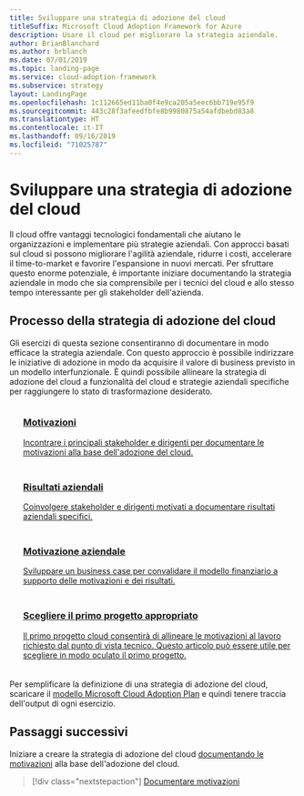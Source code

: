 ```yaml
---
title: Sviluppare una strategia di adozione del cloud
titleSuffix: Microsoft Cloud Adoption Framework for Azure
description: Usare il cloud per migliorare la strategia aziendale.
author: BrianBlanchard
ms.author: brblanch
ms.date: 07/01/2019
ms.topic: landing-page
ms.service: cloud-adoption-framework
ms.subservice: strategy
layout: LandingPage
ms.openlocfilehash: 1c112665ed11ba0f4e9ca205a5eec6bb719e95f9
ms.sourcegitcommit: 443c28f3afeedfbfe8b9980875a54afdbebd83a8
ms.translationtype: HT
ms.contentlocale: it-IT
ms.lasthandoff: 09/16/2019
ms.locfileid: "71025787"
---
```

<!-- markdownlint-disable MD026 -->

# <a name="develop-a-cloud-adoption-strategy"></a>Sviluppare una strategia di adozione del cloud

Il cloud offre vantaggi tecnologici fondamentali che aiutano le organizzazioni e implementare più strategie aziendali. Con approcci basati sul cloud si possono migliorare l'agilità aziendale, ridurre i costi, accelerare il time-to-market e favorire l'espansione in nuovi mercati. Per sfruttare questo enorme potenziale, è importante iniziare documentando la strategia aziendale in modo che sia comprensibile per i tecnici del cloud e allo stesso tempo interessante per gli stakeholder dell'azienda.

## <a name="cloud-adoption-strategy-process"></a>Processo della strategia di adozione del cloud

Gli esercizi di questa sezione consentiranno di documentare in modo efficace la strategia aziendale. Con questo approccio è possibile indirizzare le iniziative di adozione in modo da acquisire il valore di business previsto in un modello interfunzionale. È quindi possibile allineare la strategia di adozione del cloud a funzionalità del cloud e strategie aziendali specifiche per raggiungere lo stato di trasformazione desiderato.

<!--markdownlint-disable MD033 -->

<ul class="panelContent cardsF">
    <li style="display: flex; flex-direction: column;">
        <a href="./motivations.md">
            <div class="cardSize">
                <div class="cardPadding" style="padding-bottom:10px;">
                    <div class="card" style="padding-bottom:10px;">
                        <div class="cardImageOuter">
                            <div class="cardImage">
                                <img alt="" src="../_images/icons/1.png" data-linktype="external">
                            </div>
                        </div>
                        <div class="cardText" style="padding-left:0px;">
                            <h3>Motivazioni</h3>
Incontrare i principali stakeholder e dirigenti per documentare le motivazioni alla base dell'adozione del cloud.
                        </div>
                    </div>
                </div>
            </div>
        </a>
    </li>
    <li style="display: flex; flex-direction: column;">
        <a href="./business-outcomes/index.md">
            <div class="cardSize">
                <div class="cardPadding" style="padding-bottom:10px;">
                    <div class="card" style="padding-bottom:10px;">
                        <div class="cardImageOuter">
                            <div class="cardImage">
                                <img alt="" src="../_images/icons/2.png" data-linktype="external">
                            </div>
                        </div>
                        <div class="cardText" style="padding-left:0px;">
                            <h3>Risultati aziendali</h3>
Coinvolgere stakeholder e dirigenti motivati a documentare risultati aziendali specifici.
                        </div>
                    </div>
                </div>
            </div>
        </a>
    </li>
    <li style="display: flex; flex-direction: column;">
        <a href="./cloud-migration-business-case.md">
            <div class="cardSize">
                <div class="cardPadding" style="padding-bottom:10px;">
                    <div class="card" style="padding-bottom:10px;">
                        <div class="cardImageOuter">
                            <div class="cardImage">
                                <img alt="" src="../_images/icons/3.png" data-linktype="external">
                            </div>
                        </div>
                        <div class="cardText" style="padding-left:0px;">
                            <h3>Motivazione aziendale</h3>
Sviluppare un business case per convalidare il modello finanziario a supporto delle motivazioni e dei risultati.
                        </div>
                    </div>
                </div>
            </div>
        </a>
    </li>
    <li style="display: flex; flex-direction: column;">
        <a href="./first-adoption-project.md">
            <div class="cardSize">
                <div class="cardPadding" style="padding-bottom:10px;">
                    <div class="card" style="padding-bottom:10px;">
                        <div class="cardImageOuter">
                            <div class="cardImage">
                                <img alt="" src="../_images/icons/4.png" data-linktype="external">
                            </div>
                        </div>
                        <div class="cardText" style="padding-left:0px;">
                            <h3>Scegliere il primo progetto appropriato</h3>
Il primo progetto cloud consentirà di allineare le motivazioni al lavoro richiesto dal punto di vista tecnico. Questo articolo può essere utile per scegliere in modo oculato il primo progetto.
                        </div>
                    </div>
                </div>
            </div>
        </a>
    </li>
</ul>

Per semplificare la definizione di una strategia di adozione del cloud, scaricare il [modello Microsoft Cloud Adoption Plan](https://archcenter.blob.core.windows.net/cdn/fusion/readiness/Microsoft-Cloud-Adoption-Framework-Strategy-and-Plan-Template.docx) e quindi tenere traccia dell'output di ogni esercizio.

## <a name="next-steps"></a>Passaggi successivi

Iniziare a creare la strategia di adozione del cloud [documentando le motivazioni](./motivations.md) alla base dell'adozione del cloud.

> [!div class="nextstepaction"]
> [Documentare motivazioni](./motivations.md)
